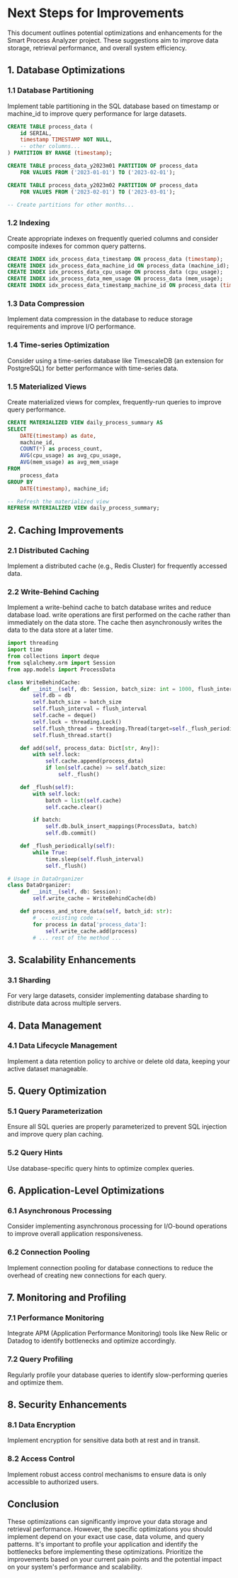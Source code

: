 # Next Steps for Improvements

This document outlines potential optimizations and enhancements for the Smart Process Analyzer project. These suggestions aim to improve data storage, retrieval performance, and overall system efficiency.

## 1. Database Optimizations

### 1.1 Database Partitioning

Implement table partitioning in the SQL database based on timestamp or machine_id to improve query performance for large datasets.

```sql
CREATE TABLE process_data (
    id SERIAL,
    timestamp TIMESTAMP NOT NULL,
    -- other columns...
) PARTITION BY RANGE (timestamp);

CREATE TABLE process_data_y2023m01 PARTITION OF process_data
    FOR VALUES FROM ('2023-01-01') TO ('2023-02-01');

CREATE TABLE process_data_y2023m02 PARTITION OF process_data
    FOR VALUES FROM ('2023-02-01') TO ('2023-03-01');

-- Create partitions for other months...
```

### 1.2 Indexing

Create appropriate indexes on frequently queried columns and consider composite indexes for common query patterns.

```sql
CREATE INDEX idx_process_data_timestamp ON process_data (timestamp);
CREATE INDEX idx_process_data_machine_id ON process_data (machine_id);
CREATE INDEX idx_process_data_cpu_usage ON process_data (cpu_usage);
CREATE INDEX idx_process_data_mem_usage ON process_data (mem_usage);
CREATE INDEX idx_process_data_timestamp_machine_id ON process_data (timestamp, machine_id);
```

### 1.3 Data Compression

Implement data compression in the database to reduce storage requirements and improve I/O performance.

### 1.4 Time-series Optimization

Consider using a time-series database like TimescaleDB (an extension for PostgreSQL) for better performance with time-series data.

### 1.5 Materialized Views

Create materialized views for complex, frequently-run queries to improve query performance.

```sql
CREATE MATERIALIZED VIEW daily_process_summary AS
SELECT
    DATE(timestamp) as date,
    machine_id,
    COUNT(*) as process_count,
    AVG(cpu_usage) as avg_cpu_usage,
    AVG(mem_usage) as avg_mem_usage
FROM
    process_data
GROUP BY
    DATE(timestamp), machine_id;

-- Refresh the materialized view
REFRESH MATERIALIZED VIEW daily_process_summary;
```

## 2. Caching Improvements

### 2.1 Distributed Caching

Implement a distributed cache (e.g., Redis Cluster) for frequently accessed data.

### 2.2 Write-Behind Caching

Implement a write-behind cache to batch database writes and reduce database load.
write operations are first performed on the cache rather than immediately on the data store.
The cache then asynchronously writes the data to the data store at a later time.

```python
import threading
import time
from collections import deque
from sqlalchemy.orm import Session
from app.models import ProcessData

class WriteBehindCache:
    def __init__(self, db: Session, batch_size: int = 1000, flush_interval: int = 60):
        self.db = db
        self.batch_size = batch_size
        self.flush_interval = flush_interval
        self.cache = deque()
        self.lock = threading.Lock()
        self.flush_thread = threading.Thread(target=self._flush_periodically, daemon=True)
        self.flush_thread.start()

    def add(self, process_data: Dict[str, Any]):
        with self.lock:
            self.cache.append(process_data)
            if len(self.cache) >= self.batch_size:
                self._flush()

    def _flush(self):
        with self.lock:
            batch = list(self.cache)
            self.cache.clear()

        if batch:
            self.db.bulk_insert_mappings(ProcessData, batch)
            self.db.commit()

    def _flush_periodically(self):
        while True:
            time.sleep(self.flush_interval)
            self._flush()

# Usage in DataOrganizer
class DataOrganizer:
    def __init__(self, db: Session):
        self.write_cache = WriteBehindCache(db)

    def process_and_store_data(self, batch_id: str):
        # ... existing code ...
        for process in data['process_data']:
            self.write_cache.add(process)
        # ... rest of the method ...
```

## 3. Scalability Enhancements

### 3.1 Sharding

For very large datasets, consider implementing database sharding to distribute data across multiple servers.

## 4. Data Management

### 4.1 Data Lifecycle Management

Implement a data retention policy to archive or delete old data, keeping your active dataset manageable.

## 5. Query Optimization

### 5.1 Query Parameterization

Ensure all SQL queries are properly parameterized to prevent SQL injection and improve query plan caching.

### 5.2 Query Hints

Use database-specific query hints to optimize complex queries.

## 6. Application-Level Optimizations

### 6.1 Asynchronous Processing

Consider implementing asynchronous processing for I/O-bound operations to improve overall application responsiveness.

### 6.2 Connection Pooling

Implement connection pooling for database connections to reduce the overhead of creating new connections for each query.

## 7. Monitoring and Profiling

### 7.1 Performance Monitoring

Integrate APM (Application Performance Monitoring) tools like New Relic or Datadog to identify bottlenecks and optimize accordingly.

### 7.2 Query Profiling

Regularly profile your database queries to identify slow-performing queries and optimize them.

## 8. Security Enhancements

### 8.1 Data Encryption

Implement encryption for sensitive data both at rest and in transit.

### 8.2 Access Control

Implement robust access control mechanisms to ensure data is only accessible to authorized users.

## Conclusion

These optimizations can significantly improve your data storage and retrieval performance. However, the specific optimizations you should implement depend on your exact use case, data volume, and query patterns. It's important to profile your application and identify the bottlenecks before implementing these optimizations. Prioritize the improvements based on your current pain points and the potential impact on your system's performance and scalability.
